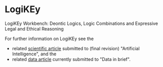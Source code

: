 # LogiKEy
LogiKEy Workbench: Deontic Logics, Logic Combinations and Expressive Legal and Ethical Reasoning

For further information on LogiKEy see the 
- related [scientific article](https://arxiv.org/abs/1903.10187) submitted to (final revision) "Artificial Intelligence", and the 
- related [data article](2020-DataInBrief-Article/DataInBrief.pdf) currently submitted to "Data in brief".
